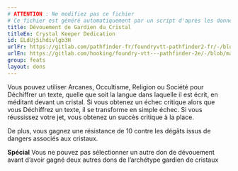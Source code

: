 ```yaml
---
# ATTENTION : Ne modifiez pas ce fichier
# Ce fichier est généré automatiquement par un script d'après les données du module Foundry VTT officiel et de sa traduction
title: Dévouement de Gardien du Cristal
titleEn: Crystal Keeper Dedication
id: ELdUj5ihdivlgb3H
urlFr: https://gitlab.com/pathfinder-fr/foundryvtt-pathfinder2-fr/-/blob/master/data/feats/ELdUj5ihdivlgb3H.htm
urlEn: https://gitlab.com/hooking/foundry-vtt---pathfinder-2e/-/blob/master/packs/data/feats.db/crystal-keeper-dedication.json
group: feats
layout: dons
---
```

Vous pouvez utiliser Arcanes, Occultisme, Religion ou Société pour Déchiffrer un texte, quelle que soit la langue dans laquelle il est écrit, en méditant devant un cristal. Si vous obtenez un échec critique alors que vous Déchiffrez un texte, il se transforme en simple échec. Si vous réussissez votre jet, vous obtenez un succès critique à la place.

De plus, vous gagnez une résistance de 10 contre les dégâts issus de dangers associés aux cristaux.

**Spécial** Vous ne pouvez pas sélectionner un autre don de dévouement avant d’avoir gagné deux autres dons de l’archétype gardien de cristaux


